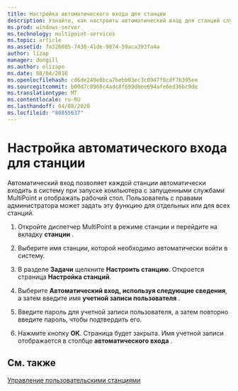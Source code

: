 ```yaml
---
title: Настройка автоматического входа для станции
description: Узнайте, как настроить автоматический вход для станций служб MultiPoint
ms.prod: windows-server
ms.technology: multipoint-services
ms.topic: article
ms.assetid: 7a326085-7438-41de-9874-59aca393fa4a
author: lizap
manager: dongill
ms.author: elizapo
ms.date: 08/04/2016
ms.openlocfilehash: cd6de249e8bca7bebb03ec3c0947f8cdf7b395ee
ms.sourcegitcommit: b00d7c8968c4adc8f699dbee694afe6ed36bc9de
ms.translationtype: MT
ms.contentlocale: ru-RU
ms.lasthandoff: 04/08/2020
ms.locfileid: "80855637"
---
```

# <a name="set-up-a-station-for-automatic-logon"></a>Настройка автоматического входа для станции
Автоматический вход позволяет каждой станции автоматически входить в систему при запуске компьютера с запущенными службами MultiPoint и отображать рабочий стол. Пользователь с правами администратора может задать эту функцию для отдельных или для всех станций.  
  
1.  Откройте диспетчер MultiPoint в режиме станции и перейдите на вкладку **станции** .  
  
2.  Выберите имя станции, которой необходимо автоматически войти в систему.  
  
3.  В разделе **Задачи** щелкните **Настроить станцию**. Откроется страница **Настройка станций**.  
  
4.  Выберите **Автоматический вход, используя следующие сведения**, а затем введите имя **учетной записи пользователя** .  
  
5.  Введите пароль для учетной записи пользователя, а затем повторно введите пароль, чтобы подтвердить его.  
  
6.  Нажмите кнопку **ОК**. Страница будет закрыта. Имя учетной записи отображается в столбце **автоматического входа** .  
  
## <a name="see-also"></a>См. также  
[Управление пользовательскими станциями](Manage-User-Stations.md)